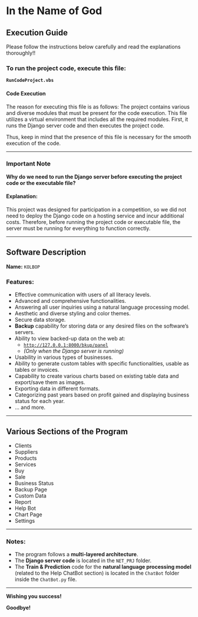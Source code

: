 # In the Name of God

## Execution Guide
Please follow the instructions below carefully and read the explanations thoroughly!!

### To run the project code, execute this file:
**`RunCodeProject.vbs`**

#### Code Execution
The reason for executing this file is as follows:
The project contains various and diverse modules that must be present for the code execution. This file utilizes a virtual environment that includes all the required modules. First, it runs the Django server code and then executes the project code.

Thus, keep in mind that the presence of this file is necessary for the smooth execution of the code.

---

### Important Note
**Why do we need to run the Django server before executing the project code or the executable file?**

#### Explanation:
This project was designed for participation in a competition, so we did not need to deploy the Django code on a hosting service and incur additional costs. Therefore, before running the project code or executable file, the server must be running for everything to function correctly.

---

## Software Description

**Name:** `KOLBOP`

### Features:
- Effective communication with users of all literacy levels.
- Advanced and comprehensive functionalities.
- Answering all user inquiries using a natural language processing model.
- Aesthetic and diverse styling and color themes.
- Secure data storage.
- **Backup** capability for storing data or any desired files on the software’s servers.
- Ability to view backed-up data on the web at:
  - [`http://127.0.0.1:8000/bkup/panel`](http://127.0.0.1:8000/bkup/panel)
  - *(Only when the Django server is running)*
- Usability in various types of businesses.
- Ability to generate custom tables with specific functionalities, usable as tables or invoices.
- Capability to create various charts based on existing table data and export/save them as images.
- Exporting data in different formats.
- Categorizing past years based on profit gained and displaying business status for each year.
- ... and more.

---

## Various Sections of the Program
- Clients
- Suppliers
- Products
- Services
- Buy
- Sale
- Business Status
- Backup Page
- Custom Data
- Report
- Help Bot
- Chart Page
- Settings

---

### Notes:
- The program follows a **multi-layered architecture**.
- The **Django server code** is located in the `NET_PRJ` folder.
- The **Train & Prediction** code for the **natural language processing model** (related to the Help ChatBot section) is located in the `ChatBot` folder inside the `ChatBot.py` file.

---

**Wishing you success!**

**Goodbye!**

